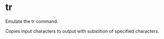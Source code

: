 # tr

Emulate the tr command.

Copies input characters to output with substition of specified characters.
